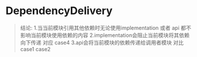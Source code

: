 # DependencyDelivery

>  结论:
>  1.当当前模块引用其他依赖时无论使用implementation 或者 api 都不影响当前模块使用依赖的内容
>  2.implementation会阻止当前模块将其依赖向下传递 对应 case4
>  3.api会将当前模块的依赖传递给调用者模块 对比case1 case2

